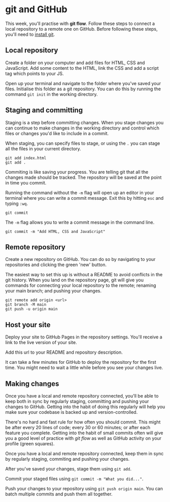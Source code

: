 # git and GitHub

This week, you'll practise with **git flow**. Follow these steps to connect a local repository to a remote one on GitHub. Before following these steps, you'll need to [install git](https://git-scm.com/book/en/v2/Getting-Started-Installing-Git).

## Local repository

Create a folder on your computer and add files for HTML, CSS and JavaScript. Add some content to the HTML, link the CSS and add a script tag which points to your JS.

Open up your terminal and navigate to the folder where you've saved your files. Initialise this folder as a git repository. You can do this by running the command `git init` in the working directory.

## Staging and committing

Staging is a step before committing changes. When you stage changes you can continue to make changes in the working directory and control which files or changes you'd like to include in a commit.

When staging, you can specify files to stage, or using the `.` you can stage all the files in your current directory.

```
git add index.html
git add .
```

Commiting is like saving your progress. You are telling git that all the changes made should be tracked. The repository will be saved at the point in time you commit.

Running the command without the `-m` flag will open up an editor in your terminal where you can write a commit message. Exit this by hitting `esc` and typing `:wq`.

```
git commit
```

The `-m` flag allows you to write a commit message in the command line.

```
git commit -m "Add HTML, CSS and JavaScript"
```

## Remote repository

Create a new repository on GitHub. You can do so by navigating to your repositories and clicking the green 'new' button.

The easiest way to set this up is without a README to avoid conflicts in the git history. When you land on the repository page, git will give you commands for connecting your local repository to the remote; renaming your main branch; and pushing your changes.

```
git remote add origin <url>
git branch -M main
git push -u origin main
```

## Host your site

Deploy your site to GitHub Pages in the repository settings. You'll receive a link to the live version of your site.

Add this url to your README and repository description.

It can take a few minutes for GitHub to deploy the repository for the first time. You might need to wait a little while before you see your changes live.

## Making changes

Once you have a local and remote repository connected, you'll be able to keep both in sync by regularly staging, committing and pushing your changes to GitHub. Getting into the habit of doing this regularly will help you make sure your codebase is backed up and version-controlled.

There's no hard and fast rule for how often you should commit. This might be after every 20 lines of code; every 30 or 60 minutes; or after each feature you complete. Getting into the habit of small commits often will give you a good level of practice with _git flow_ as well as GitHub activity on your profile (green squares).

Once you have a local and remote repository connected, keep them in sync by regularly staging, commiting and pushing your changes.

After you've saved your changes, stage them using `git add`.

Commit your staged files using `git commit -m "What you did..."`.

Push your changes to your repository using `git push origin main`. You can batch multiple commits and push them all together.
